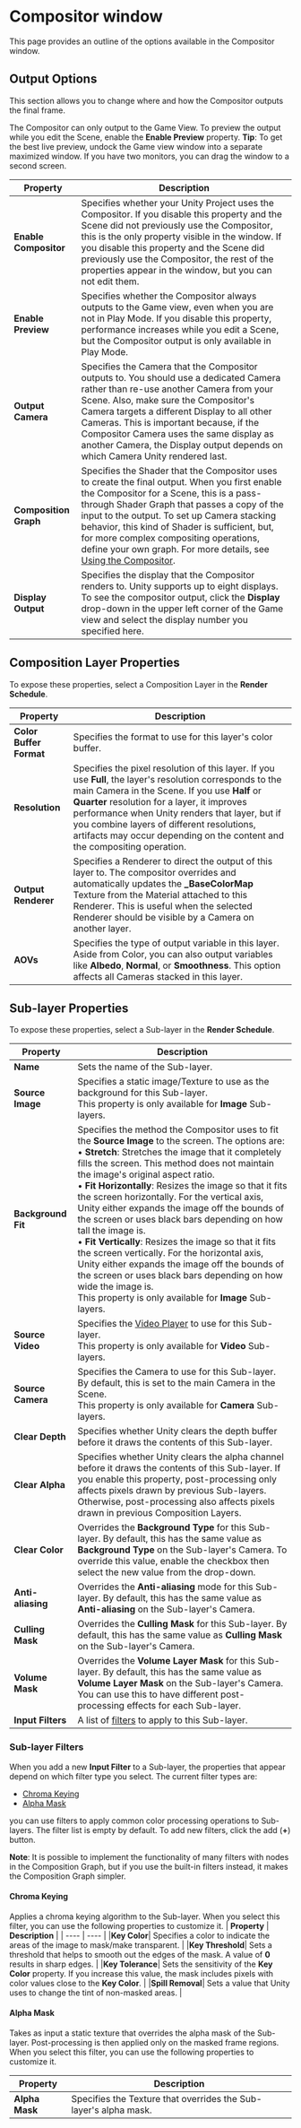 # Compositor window
This page provides an outline of the options available in the Compositor window.

## Output Options
This section allows you to change where and how the Compositor outputs the final frame.

The Compositor can only output to the Game View. To preview the output while you edit the Scene, enable the **Enable Preview** property. **Tip**: To get the best live preview, undock the Game view window into a separate maximized window. If you have two monitors, you can drag the window to a second screen.

| **Property**           | **Description** |
| ----------------------  | --------------- |
| **Enable Compositor** | Specifies whether your Unity Project uses the Compositor. If you disable this property and the Scene did not previously use the Compositor, this is the only property visible in the window. If you disable this property and the Scene did previously use the Compositor, the rest of the properties appear in the window, but you can not edit them. |
| **Enable Preview**   | Specifies whether the Compositor always outputs to the Game view, even when you are not in Play Mode. If you disable this property, performance increases while you edit a Scene, but the Compositor output is only available in Play Mode. |
| **Output Camera**      | Specifies the Camera that the Compositor outputs to. You should use a dedicated Camera rather than re-use another Camera from your Scene. Also, make sure the Compositor's Camera targets a different Display to all other Cameras. This is important because, if the Compositor Camera uses the same display as another Camera, the Display output depends on which Camera Unity rendered last. |
| **Composition Graph** | Specifies the Shader that the Compositor uses to create the final output. When you first enable the Compositor for a Scene, this is a pass-through Shader Graph that passes a copy of the input to the output. To set up Camera stacking behavior, this kind of Shader is sufficient, but, for more complex compositing operations, define your own graph. For more details, see [Using the Compositor](Compositor-User-Guide.md). |
| **Display Output**    | Specifies the display that the Compositor renders to. Unity supports up to eight displays. To see the compositor output, click the **Display** drop-down in the upper left corner of the Game view and select the display number you specified here. |

## Composition Layer Properties

To expose these properties, select a Composition Layer in the **Render Schedule**.

| **Property**            | **Description**                                              |
| ----------------------- | ------------------------------------------------------------ |
| **Color Buffer Format** | Specifies the format to use for this layer's color buffer.   |
| **Resolution**          | Specifies the pixel resolution of this layer. If you use **Full**, the layer's resolution corresponds to the main Camera in the Scene. If you use **Half** or **Quarter** resolution for a layer, it improves performance when Unity renders that layer, but if you combine layers of different resolutions, artifacts may occur depending on the content and the compositing operation. |
| **Output Renderer**     | Specifies a Renderer to direct the output of this layer to. The compositor overrides and automatically updates the **_BaseColorMap** Texture from the Material attached to this Renderer. This is useful when the selected Renderer should be visible by a Camera on another layer. |
| **AOVs**                | Specifies the type of output variable in this layer. Aside from Color, you can also output variables like **Albedo**, **Normal**, or **Smoothness**. This option affects all Cameras stacked in this layer. |

## Sub-layer Properties

To expose these properties, select a Sub-layer in the **Render Schedule**.

| **Property** | **Description** |
| ------------ | --------------- |
| **Name** |Sets the name of the Sub-layer. |
| **Source Image** |Specifies a static image/Texture to use as the background for this Sub-layer.<br />This property is only available for **Image** Sub-layers.|
| **Background Fit** |Specifies the method the Compositor uses to fit the **Source Image** to the screen. The options are:<br />&#8226; **Stretch**: Stretches the image that it completely fills the screen. This method does not maintain the image's original aspect ratio.<br />&#8226; **Fit Horizontally**: Resizes the image so that it fits the screen horizontally. For the vertical axis, Unity either expands the image off the bounds of the screen or uses black bars depending on how tall the image is.<br />&#8226; **Fit Vertically**: Resizes the image so that it fits the screen vertically. For the horizontal axis, Unity either expands the image off the bounds of the screen or uses black bars depending on how wide the image is.<br />This property is only available for **Image** Sub-layers.|
| **Source Video**| Specifies the [Video Player](https://docs.unity3d.com/ScriptReference/Video.VideoPlayer.html) to use for this Sub-layer.<br />This property is only available for **Video** Sub-layers. |
| **Source Camera** |Specifies the Camera to use for this Sub-layer. By default, this is set to the main Camera in the Scene.<br />This property is only available for **Camera** Sub-layers.|
| **Clear Depth**| Specifies whether Unity clears the depth buffer before it draws the contents of this Sub-layer. |
| **Clear Alpha** |Specifies whether Unity clears the alpha channel before it draws the contents of this Sub-layer. If you enable this property, post-processing only affects pixels drawn by previous Sub-layers. Otherwise, post-processing also affects pixels drawn in previous Composition Layers.|
| **Clear Color** |Overrides the **Background Type** for this Sub-layer. By default, this has the same value as **Background Type** on the Sub-layer's Camera. To override this value, enable the checkbox then select the new value from the drop-down.|
| **Anti-aliasing** |Overrides the **Anti-aliasing** mode for this Sub-layer. By default, this has the same value as **Anti-aliasing** on the Sub-layer's Camera.|
| **Culling Mask** |Overrides the **Culling Mask** for this Sub-layer. By default, this has the same value as **Culling Mask** on the Sub-layer's Camera.|
| **Volume Mask** |Overrides the **Volume Layer Mask** for this Sub-layer. By default, this has the same value as **Volume Layer Mask** on the Sub-layer's Camera. You can use this to have different post-processing effects for each Sub-layer.|
| **Input Filters**| A list of [filters](#Sub-layer-filters) to apply to this Sub-layer. |

### Sub-layer Filters
When you add a new **Input Filter** to a Sub-layer, the properties that appear depend on which filter type you select. The current filter types are:

* [Chroma Keying](#chroma-keying)
* [Alpha Mask](#alpha-mask)

you can use filters to apply common color processing operations to Sub-layers. The filter list is empty by default. To add new filters, click the add (**+**) button. 

**Note**: It is possible to implement the functionality of many filters with nodes in the Composition Graph, but if you use the built-in filters instead, it makes the Composition Graph simpler.

#### Chroma Keying
Applies a chroma keying algorithm to the Sub-layer. When you select this filter, you can use the following properties to customize it.
| **Property** | **Description** |
| ---- | ---- |
|**Key Color**| Specifies a color to indicate the areas of the image to mask/make transparent. |
|**Key Threshold**| Sets a threshold that helps to smooth out the edges of the mask. A value of **0** results in sharp edges. |
|**Key Tolerance**| Sets the sensitivity of the **Key Color** property. If you increase this value, the mask includes pixels with color values close to the **Key Color**. |
|**Spill Removal**| Sets a value that Unity uses to change the tint of non-masked areas. |

#### Alpha Mask

Takes as input a static texture that overrides the alpha mask of the Sub-layer. Post-processing is then applied only on the masked frame regions. When you select this filter, you can use the following properties to customize it.

| **Property** | **Description** |
| ---- | ---- |
| **Alpha Mask** |Specifies the Texture that overrides the Sub-layer's alpha mask.|


